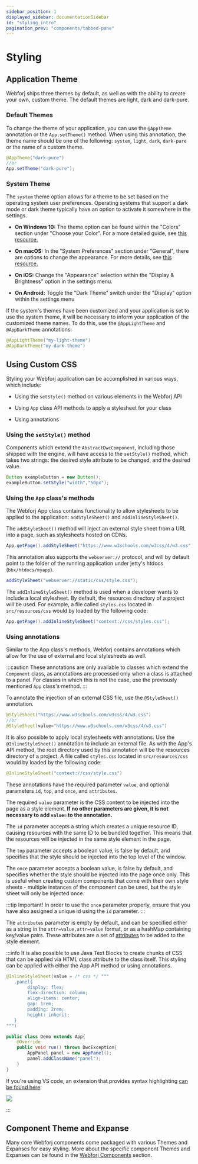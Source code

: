 ```yaml
---
sidebar_position: 1
displayed_sidebar: documentationSidebar
id: "styling_intro"
pagination_prev: "components/tabbed-pane"
---
```


# Styling

## Application Theme

Webforj ships three themes by default, as well as with the ability to create your own, custom theme. The default themes are light, dark and dark-pure. 

### Default Themes

To change the theme of your application, you can use the `@AppTheme` annotation or the `App.setTheme()` method. When using this annotation, the theme name should be one of the following: `system`, `light`, `dark`, `dark-pure` or the name of a custom theme.

```java
@AppTheme("dark-pure")
//or
App.setTheme("dark-pure");
```

### System Theme

The `system` theme option allows for a theme to be set based on the operating system user preferences. Operating systems that support a dark mode or dark theme typically have an option to activate it somewhere in the settings. 

- **On Windows 10:** The theme option can be found within the "Colors" section under "Choose your Color". For a more detailed guide, see [this resource.](https://blogs.windows.com/windowsexperience/2016/08/08/windows-10-tip-personalize-your-pc-by-enabling-the-dark-theme/)

- **On macOS:** In the "System Preferences" section under "General", there are options to change the appearance. For more details, see [this resource.](https://support.apple.com/en-us/HT208976)

- **On iOS:** Change the "Appearance" selection within the "Display & Brightness" option in the settings menu.

- **On Android:** Toggle the "Dark Theme" switch under the "Display" option within the settings menu

If the system's themes have been customized and your application is set to use the system theme, it will be necessary to inform your application of the customized theme names. To do this, use the `@AppLightTheme` and `@AppDarkTheme` annotations:

```java
@AppLightTheme("my-light-theme")
@AppDarkTheme("my-dark-theme")
```

## Using Custom CSS

Styling your Webforj application can be accomplished in various ways, which include:

- Using the `setStyle()` method on various elements in the Webforj API

- Using `App` class API methods to apply a stylesheet for your class

- Using annotations

### Using the `setStyle()` method

Components which extend the `AbstractDwcComponent`, including those shipped with the engine, will have access to the `setStyle()` method, which takes two strings: the desired style attribute to be changed, and the desired value. 

```java
Button exampleButton = new Button();
exampleButton.setStyle("width","50px");
```

### Using the `App` class's methods

The Webforj App class contains functionality to allow stylesheets to be applied to the application: `addStyleSheet()` and `addInlineStyleSheet()`.

The `addStyleSheet()` method will inject an external style sheet from a URL into a page, such as stylesheets hosted on CDNs. 

```java
App.getPage().addStyleSheet("https://www.w3schools.com/w3css/4/w3.css")
```

This annotation also supports the `webserver://` protocol, and will by default point to the folder of the running application under jetty's htdocs (`bbx/htdocs/myapp`).

```java
addStyleSheet("webserver://static/css/style.css");
```

The `addInlineStyleSheet()` method is used when a developer wants to include a local stylesheet. By default, the resources directory of a project will be used. For example, a file called `styles.css` located in `src/resources/css` would by loaded by the following code:

```java
App.getPage().addInlineStyleSheet("context://css/styles.css");
```

### Using annotations

Similar to the App class's methods, Webforj contains annotations which allow for the use of external and local stylesheets as well. 

:::caution
These annotations are only available to classes which extend the `Component` class, as annotations are processed only when a class is attached to a panel. For classes in which this is not the case, use the previously mentioned `App` class's method.
:::

To annotate the injection of an external CSS file, use the `@StyleSheet()` annotation.

```java
@StyleSheet("https://www.w3schools.com/w3css/4/w3.css")
//or
@StyleSheet(value="https://www.w3schools.com/w3css/4/w3.css")

```

It is also possible to apply local stylesheets with annotations. Use the `@InlineStyleSheet()` annotation to include an external file. As with the App's API method, the root directory used by this annotation will be the resources directory of a project. A file called `styles.css` located in `src/resources/css` would by loaded by the following code:

```java
@InlineStyleSheet("context://css/style.css")
```

These annotations have the required parameter `value`, and optional parameters `id`, `top`, and `once`, and `attributes`.

The required `value` parameter is the CSS content to be injected into the page as a style element. **If no other parameters are given, it is not necessary to add **`value=`** to the annotation.**

The `id` parameter accepts a string which creates a unique resource ID, causing resources with the same ID to be bundled together. This means that the resources will be injected in the same style element in the page.

The `top` parameter accepts a boolean value, is false by default, and specifies that the style should be injected into the top level of the window.

The `once` parameter accepts a boolean value, is false by default, and specifies whether the style should be injected into the page once only. This is useful when creating custom components that come with their own style sheets - multiple instances of the component can be used, but the style sheet will only be injected once. 

:::tip Important!
In order to use the `once` parameter properly, ensure that you have also assigned a unique id using the `id` parameter.
:::

The `attributes` parameter is empty by default, and can be specified either as a string in the `attr=value,attr=value` format, or as a hashMap containing key/value pairs. These attributes are a set of [attributes](https://developer.mozilla.org/en-US/docs/Web/HTML/Element/style) to be added to the style element.

:::info
It is also possible to use Java Text Blocks to create chunks of CSS that can be applied via HTML class attribute to the class itself. This styling can be applied with either the App API method or using annotations. 

```java showLineNumbers
@InlineStyleSheet(value = /* css */ """
   .panel{
        display: flex;
        flex-direction: column;
        align-items: center;
        gap: 1rem;
        padding: 2rem;
        height: inherit;
   } 
""")

public class Demo extends App{
    @Override
    public void run() throws DwcException{
        AppPanel panel = new AppPanel();
        panel.addClassName("panel");
    }
}
```


If you're using VS code, an extension that provides syntax highlighting [can be found here](https://marketplace.visualstudio.com/items?itemName=BEU.vscode-java-html):

<img src='https://github.com/webforj/vscode-java-html/raw/HEAD/docs/demo.png'/>

:::


## Component Theme and Expanse

Many core Webforj components come packaged with various Themes and Expanses for easy styling. More about the specific component Themes and Expanses can be found in the [Webforj Components](/docs/components/home) section.
